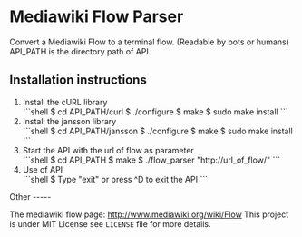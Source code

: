 Mediawiki Flow Parser
=====================

Convert a Mediawiki Flow to a terminal flow. (Readable by bots or humans)
API_PATH is the directory path of API.

Installation instructions
-------------------------
<ol>
<li>Install the cURL library</li>
```shell
    $ cd API_PATH/curl
    $ ./configure
    $ make
    $ sudo make install
```
<li>Install the jansson library</li>
```shell
    $ cd API_PATH/jansson
    $ ./configure
    $ make
    $ sudo make install
```
<li>Start the API with the url of flow as parameter</li>
```shell
    $ cd API_PATH
    $ make
    $ ./flow_parser "http://url_of_flow/"
```
<li>Use of API</li>
```shell
   $ Type "exit" or press ^D to exit the API
```
</ol>
Other
-----

The mediawiki flow page: http://www.mediawiki.org/wiki/Flow
This project is under MIT License see `LICENSE` file for more details.
